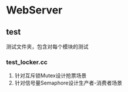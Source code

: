 # WebServer

## test
测试文件夹，包含对每个模块的测试
### test_locker.cc
1. 针对互斥锁Mutex设计抢票场景
2. 针对信号量Semaphore设计生产者-消费者场景

